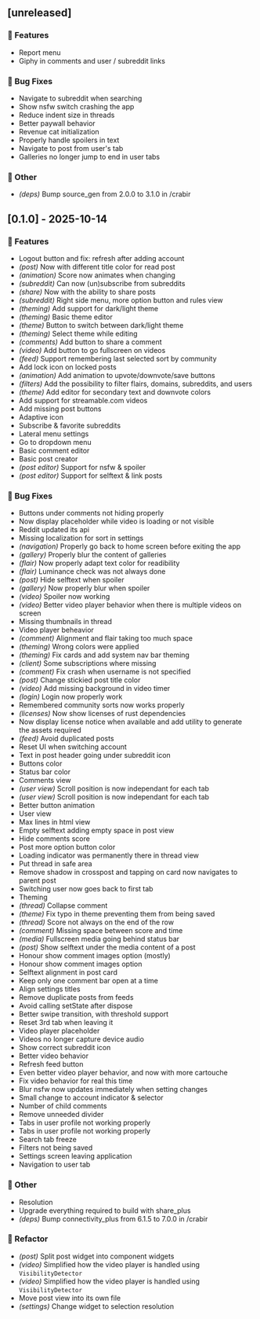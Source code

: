 ## [unreleased]

### 🚀 Features

- Report menu
- Giphy in comments and user / subreddit links

### 🐛 Bug Fixes

- Navigate to subreddit when searching
- Show nsfw switch crashing the app
- Reduce indent size in threads
- Better paywall behavior
- Revenue cat initialization
- Properly handle spoilers in text
- Navigate to post from user's tab
- Galleries no longer jump to end in user tabs

### 💼 Other

- *(deps)* Bump source_gen from 2.0.0 to 3.1.0 in /crabir
## [0.1.0] - 2025-10-14

### 🚀 Features

- Logout button and fix: refresh after adding account
- *(post)* Now with different title color for read post
- *(animation)* Score now animates when changing
- *(subreddit)* Can now (un)subscribe from subreddits
- *(share)* Now with the ability to share posts
- *(subreddit)* Right side menu, more option button and rules view
- *(theming)* Add support for dark/light theme
- *(theming)* Basic theme editor
- *(theme)* Button to switch between dark/light theme
- *(theming)* Select theme while editing
- *(comments)* Add button to share a comment
- *(video)* Add button to go fullscreen on videos
- *(feed)* Support remembering last selected sort by community
- Add lock icon on locked posts
- *(animation)* Add animation to upvote/downvote/save buttons
- *(filters)* Add the possibility to filter flairs, domains, subreddits, and users
- *(theme)* Add editor for secondary text and downvote colors
- Add support for streamable.com videos
- Add missing post buttons
- Adaptive icon
- Subscribe & favorite subreddits
- Lateral menu settings
- Go to dropdown menu
- Basic comment editor
- Basic post creator
- *(post editor)* Support for nsfw & spoiler
- *(post editor)* Support for selftext & link posts

### 🐛 Bug Fixes

- Buttons under comments not hiding properly
- Now display placeholder while video is loading or not visible
- Reddit updated its api
- Missing localization for sort in settings
- *(navigation)* Properly go back to home screen before exiting the app
- *(gallery)* Properly blur the content of galleries
- *(flair)* Now properly adapt text color for readibility
- *(flair)* Luminance check was not always done
- *(post)* Hide selftext when spoiler
- *(gallery)* Now properly blur when spoiler
- *(video)* Spoiler now working
- *(video)* Better video player behavior when there is multiple videos on screen
- Missing thumbnails in thread
- Video player beheavior
- *(comment)* Alignment and flair taking too much space
- *(theming)* Wrong colors were applied
- *(theming)* Fix cards and add system nav bar theming
- *(client)* Some subscriptions where missing
- *(comment)* Fix crash when username is not specified
- *(post)* Change stickied post title color
- *(video)* Add missing background in video timer
- *(login)* Login now properly work
- Remembered community sorts now works properly
- *(licenses)* Now show licenses of rust dependencies
- Now display license notice when available and add utility to generate the assets required
- *(feed)* Avoid duplicated posts
- Reset UI when switching account
- Text in post header going under subreddit icon
- Buttons color
- Status bar color
- Comments view
- *(user view)* Scroll position is now independant for each tab
- *(user view)* Scroll position is now independant for each tab
- Better button animation
- User view
- Max lines in html view
- Empty selftext adding empty space in post view
- Hide comments score
- Post more option button color
- Loading indicator was permanently there in thread view
- Put thread in safe area
- Remove shadow in crosspost and tapping on card now navigates to parent post
- Switching user now goes back to first tab
- Theming
- *(thread)* Collapse comment
- *(theme)* Fix typo in theme preventing them from being saved
- *(thread)* Score not always on the end of the row
- *(comment)* Missing space between score and time
- *(media)* Fullscreen media going behind status bar
- *(post)* Show selftext under the media content of a post
- Honour show comment images option (mostly)
- Honour show comment images option
- Selftext alignment in post card
- Keep only one comment bar open at a time
- Align settings titles
- Remove duplicate posts from feeds
- Avoid calling setState after dispose
- Better swipe transition, with threshold support
- Reset 3rd tab when leaving it
- Video player placeholder
- Videos no longer capture device audio
- Show correct subreddit icon
- Better video behavior
- Refresh feed button
- Even better video player behavior, and now with more cartouche
- Fix video behavior for real this time
- Blur nsfw now updates immediately when setting changes
- Small change to account indicator & selector
- Number of child comments
- Remove unneeded divider
- Tabs in user profile not working properly
- Tabs in user profile not working properly
- Search tab freeze
- Filters not being saved
- Settings screen leaving application
- Navigation to user tab

### 💼 Other

- Resolution
- Upgrade everything required to build with share_plus
- *(deps)* Bump connectivity_plus from 6.1.5 to 7.0.0 in /crabir

### 🚜 Refactor

- *(post)* Split post widget into component widgets
- *(video)* Simplified how the video player is handled using `VisibilityDetector`
- *(video)* Simplified how the video player is handled using `VisibilityDetector`
- Move post view into its own file
- *(settings)* Change widget to selection resolution
